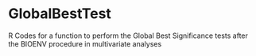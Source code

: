 # GlobalBestTest
R Codes for a function to perform the Global Best Significance tests after the BIOENV procedure in multivariate analyses
